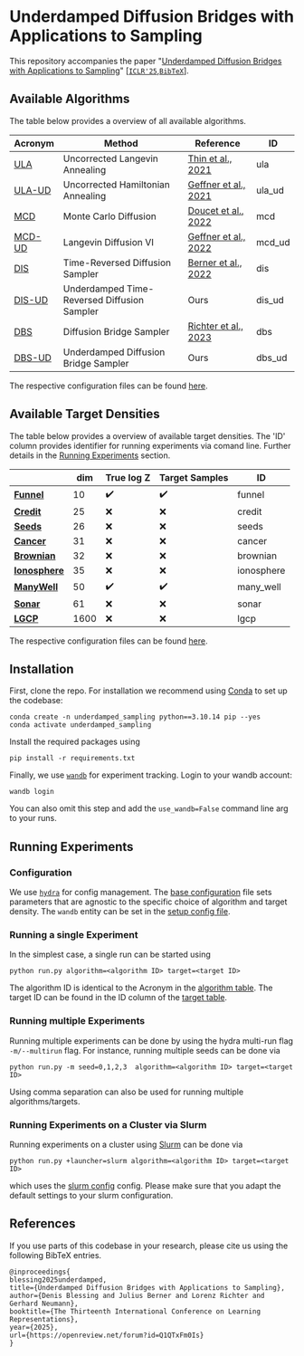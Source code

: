 # Underdamped Diffusion Bridges with Applications to Sampling

This repository accompanies the paper "[Underdamped Diffusion Bridges with Applications to Sampling](https://openreview.net/forum?id=Q1QTxFm0Is)" [[`ICLR'25`](https://openreview.net/forum?id=Q1QTxFm0Is),[`BibTeX`](#references)].
## Available Algorithms
The table below provides a overview of all available algorithms.

| **Acronym**                                | **Method**                                  | **Reference**                                                   | ID     |
|--------------------------------------------|---------------------------------------------|-----------------------------------------------------------------|--------|
| [ULA](algorithms/overdamped/ula.py)        | Uncorrected Langevin Annealing              | [Thin et al., 2021](https://arxiv.org/abs/2106.15921)           | ula    |
| [ULA-UD](algorithms/underdamped/ula_ud.py) | Uncorrected Hamiltonian Annealing           | [Geffner et al., 2021](https://arxiv.org/abs/2107.04150)        | ula_ud |
| [MCD](algorithms/overdamped/mcd.py)        | Monte Carlo Diffusion                       | [Doucet et al., 2022](https://arxiv.org/abs/2208.07698)         | mcd    |
| [MCD-UD](algorithms/underdamped/mcd_ud.py) | Langevin Diffusion VI                       | [Geffner et al., 2022](https://arxiv.org/abs/2208.07743)        | mcd_ud |
| [DIS](algorithms/overdamped/dis.py)        | Time-Reversed Diffusion Sampler             | [Berner et al., 2022](https://openreview.net/pdf?id=oYIjw37pTP) | dis    |
| [DIS-UD](algorithms/underdamped/dis_ud.py) | Underdamped Time-Reversed Diffusion Sampler | Ours                                                            | dis_ud |
| [DBS](algorithms/overdamped/dbs.py)        | Diffusion Bridge Sampler                    | [Richter et al., 2023](https://arxiv.org/abs/2307.01198)        | dbs    |
| [DBS-UD](algorithms/underdamped/dbs_ud.py) | Underdamped Diffusion Bridge Sampler        | Ours                                                            | dbs_ud |
The respective configuration files can be found [here](configs/algorithm).

## Available Target Densities
The table below provides a overview of available target densities. The 'ID' column provides identifier for running experiments 
via comand line. Further details in the [Running Experiments](#running-experiments) section.

|                                         | dim  | True log Z | Target Samples | ID         |
|-----------------------------------------|------|------------|----------------|------------|
| [**Funnel**](targets/funnel.py)         | 10   | ✔️         | ✔️             | funnel     |
| [**Credit**](targets/german_credit.py)  | 25   | ❌          | ❌              | credit     |
| [**Seeds**](targets/seeds.py)           | 26   | ❌          | ❌              | seeds      |
| [**Cancer**](targets/breast_cancer.py)  | 31   | ❌          | ❌              | cancer     |
| [**Brownian**](targets/brownian.py)     | 32   | ❌          | ❌              | brownian   |
| [**Ionosphere**](targets/ionosphere.py) | 35   | ❌          | ❌              | ionosphere |
| [**ManyWell**](targets/many_well.py)    | 50   | ✔️         | ✔️             | many_well  |
| [**Sonar**](targets/sonar.py)           | 61   | ❌          | ❌              | sonar      |
| [**LGCP**](targets/lgcp.py)             | 1600 | ❌          | ❌              | lgcp       |


The respective configuration files can be found [here](configs/target).

## Installation

First, clone the repo. For installation we recommend using [Conda](https://conda.io/docs/user-guide/install/download.html) to set up the codebase:
  ```
  conda create -n underdamped_sampling python==3.10.14 pip --yes
  conda activate underdamped_sampling
  ```
Install the required packages using 
  ```
  pip install -r requirements.txt
  ```
Finally, we use [`wandb`](https://wandb.ai/) for experiment tracking. Login to your wandb account:
  ```
  wandb login
  ```
  You can also omit this step and add the `use_wandb=False` command line arg to your runs.


## Running Experiments

### Configuration
We use [`hydra`](https://hydra.cc/) for config management. The [base configuration](configs/base_conf.yaml) file sets 
parameters that are agnostic to the specific choice of algorithm and target density. The `wandb` entity can be set in the [setup config file](configs/setup.yaml).
### Running a single Experiment
In the simplest case, a single run can be started using
  ```
  python run.py algorithm=<algorithm ID> target=<target ID>
  ```
The algorithm ID is identical to the Acronym in the [algorithm table](#available-algorithms). The target ID can be found in the ID column of the [target table](#available-target-densities).
### Running multiple Experiments
Running multiple experiments can be done by using the hydra multi-run flag `-m/--multirun` flag.
For instance, running multiple seeds can be done via
  ```
  python run.py -m seed=0,1,2,3  algorithm=<algorithm ID> target=<target ID>
  ```
Using comma separation can also be used for running multiple algorithms/targets. 
### Running Experiments on a Cluster via Slurm
Running experiments on a cluster using [Slurm](https://slurm.schedmd.com/documentation.html) can be done via  
  ```
  python run.py +launcher=slurm algorithm=<algorithm ID> target=<target ID>
  ```
which uses the [slurm config](configs/launcher/slurm.yaml) config. Please make sure that you adapt the default settings to your slurm configuration.


## References

If you use parts of this codebase in your research, please cite us using the following BibTeX entries.

```
@inproceedings{
blessing2025underdamped,
title={Underdamped Diffusion Bridges with Applications to Sampling},
author={Denis Blessing and Julius Berner and Lorenz Richter and Gerhard Neumann},
booktitle={The Thirteenth International Conference on Learning Representations},
year={2025},
url={https://openreview.net/forum?id=Q1QTxFm0Is}
}
```

